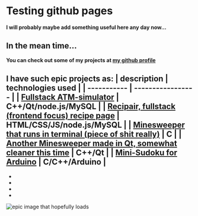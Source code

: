 # Testing github pages

**I will probably maybe add something useful here any day now...**

## In the mean time...

**You can check out some of my projects at [my github profile](https://github.com/Wh1teh)**

I have such epic projects as:
| description | technologies used |
| ----------- | ----------------- |
| [Fullstack ATM-simulator](https://github.com/Wh1teh/banksimul_2023_22spo_group_18) | C++/Qt/node.js/MySQL |
| [Recipair, fullstack (frontend focus) recipe page](https://github.com/Wh1teh/recipair) | HTML/CSS/JS/node.js/MySQL |
| [Minesweeper that runs in terminal (piece of shit really)](https://github.com/Wh1teh/minesweeperXD) | C |
| [Another Minesweeper made in Qt, somewhat cleaner this time](https://github.com/Wh1teh/qMinesweeperXD) | C++/Qt |
| [Mini-Sudoku for Arduino](https://github.com/Wh1teh/sudokuPrototype/blob/master/SimulationCode/minisudokuSimCode/minisudokuSimCode.ino) | C/C++/Arduino |
- 
- 
- 
- 
- 

![epic image that hopefully loads](https://cdn.discordapp.com/attachments/668714236515713024/1029067744819302461/unknown.png?ex=65369f05&is=65242a05&hm=26b26498ec55b1d7c40c283cd8cc409106241d1732c45ac05eedea85a507e148&)
